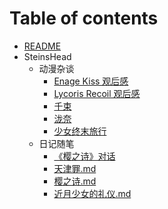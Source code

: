 # Table of contents

- [README](README.md)
- SteinsHead
  - 动漫杂谈
    - [Enage Kiss 观后感](SteinsHead/动漫杂谈/Engage-Kiss.md)
    - [Lycoris Recoil 观后感](SteinsHead/动漫杂谈/Lycoris-Recoil.md)
    - [千束](SteinsHead/动漫杂谈/千束.md)
    - [泷奈](SteinsHead/动漫杂谈/泷奈.md)
    - [少女终末旅行](SteinsHead/动漫杂谈/少女终末旅行.md)
  - 日记随笔
    - [《樱之诗》对话](SteinsHead/日记随笔/《樱之诗》对话.md)
    - [天津罪.md](SteinsHead/日记随笔/天津罪.md)
    - [樱之诗.md](SteinsHead/日记随笔/樱之诗.md)
    - [近月少女的礼仪.md](SteinsHead/日记随笔/近月少女的礼仪.md)
    
